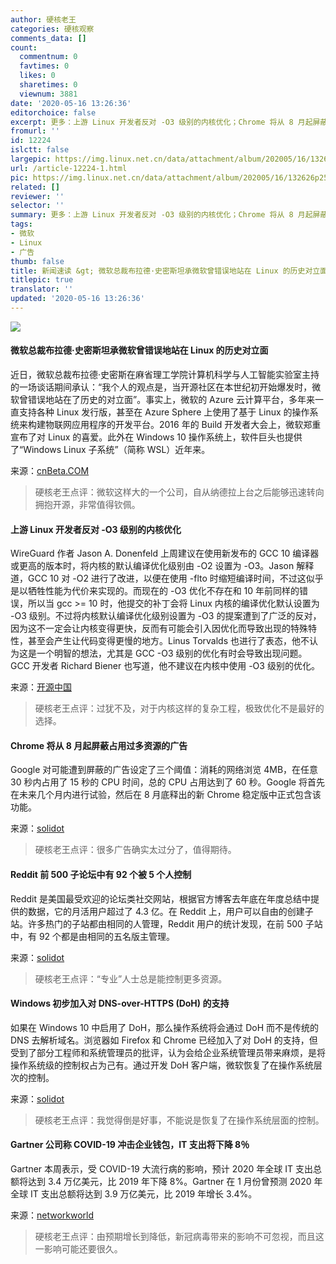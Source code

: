 ```yaml
---
author: 硬核老王
categories: 硬核观察
comments_data: []
count:
  commentnum: 0
  favtimes: 0
  likes: 0
  sharetimes: 0
  viewnum: 3881
date: '2020-05-16 13:26:36'
editorchoice: false
excerpt: 更多：上游 Linux 开发者反对 -O3 级别的内核优化；Chrome 将从 8 月起屏蔽占用过多资源的广告
fromurl: ''
id: 12224
islctt: false
largepic: https://img.linux.net.cn/data/attachment/album/202005/16/132626p25grgtjgt01t424.jpg
url: /article-12224-1.html
pic: https://img.linux.net.cn/data/attachment/album/202005/16/132626p25grgtjgt01t424.jpg.thumb.jpg
related: []
reviewer: ''
selector: ''
summary: 更多：上游 Linux 开发者反对 -O3 级别的内核优化；Chrome 将从 8 月起屏蔽占用过多资源的广告
tags:
- 微软
- Linux
- 广告
thumb: false
title: 新闻速读 &gt; 微软总裁布拉德·史密斯坦承微软曾错误地站在 Linux 的历史对立面
titlepic: true
translator: ''
updated: '2020-05-16 13:26:36'
---
```


![](/data/attachment/album/202005/16/132626p25grgtjgt01t424.jpg)


#### 微软总裁布拉德·史密斯坦承微软曾错误地站在 Linux 的历史对立面


近日，微软总裁布拉德·史密斯在麻省理工学院计算机科学与人工智能实验室主持的一场谈话期间承认：“我个人的观点是，当开源社区在本世纪初开始爆发时，微软曾错误地站在了历史的对立面”。事实上，微软的 Azure 云计算平台，多年来一直支持各种 Linux 发行版，甚至在 Azure Sphere 上使用了基于 Linux 的操作系统来构建物联网应用程序的开发平台。2016 年的 Build 开发者大会上，微软郑重宣布了对 Linux 的喜爱。此外在 Windows 10 操作系统上，软件巨头也提供了“Windows Linux 子系统”（简称 WSL）近年来。


来源：[cnBeta.COM](https://www.cnbeta.com/articles/tech/979813.htm)



> 
> 硬核老王点评：微软这样大的一个公司，自从纳德拉上台之后能够迅速转向拥抱开源，非常值得钦佩。
> 
> 
> 


#### 上游 Linux 开发者反对 -O3 级别的内核优化


WireGuard 作者 Jason A. Donenfeld 上周建议在使用新发布的 GCC 10 编译器或更高的版本时，将内核的默认编译优化级别由 -O2 设置为 -O3。Jason 解释道，GCC 10 对 -O2 进行了改进，以便在使用 -flto 时缩短编译时间，不过这似乎是以牺牲性能为代价来实现的。而现在的 -O3 优化不存在和 10 年前同样的错误，所以当 gcc >= 10 时，他提交的补丁会将 Linux 内核的编译优化默认设置为 -O3 级别。不过将内核默认编译优化级别设置为 -O3 的提案遭到了广泛的反对，因为这不一定会让内核变得更快，反而有可能会引入因优化而导致出现的特殊特性，甚至会产生让代码变得更慢的地方。Linus Torvalds 也进行了表态，他不认为这是一个明智的想法，尤其是 GCC -O3 级别的优化有时会导致出现问题。GCC 开发者 Richard Biener 也写道，他不建议在内核中使用 -O3 级别的优化。


来源：[开源中国](https://www.oschina.net/news/115696/linux-upstream-against-o3-optimize-kernal)



> 
> 硬核老王点评：过犹不及，对于内核这样的复杂工程，极致优化不是最好的选择。
> 
> 
> 


#### Chrome 将从 8 月起屏蔽占用过多资源的广告


Google 对可能遭到屏蔽的广告设定了三个阈值：消耗的网络浏览 4MB，在任意 30 秒内占用了 15 秒的 CPU 时间，总的 CPU 占用达到了 60 秒。Google 将首先在未来几个月内进行试验，然后在 8 月底释出的新 Chrome 稳定版中正式包含该功能。


来源：[solidot](https://www.solidot.org/story?sid=64377)



> 
> 硬核老王点评：很多广告确实太过分了，值得期待。
> 
> 
> 


#### Reddit 前 500 子论坛中有 92 个被 5 个人控制


Reddit 是美国最受欢迎的论坛类社交网站，根据官方博客去年底在年度总结中提供的数据，它的月活用户超过了 4.3 亿。在 Reddit 上，用户可以自由的创建子站。许多热门的子站都由相同的人管理，Reddit 用户的统计发现，在前 500 子站中，有 92 个都是由相同的五名版主管理。


来源：[solidot](https://www.solidot.org/story?sid=64367)



> 
> 硬核老王点评：“专业”人士总是能控制更多资源。
> 
> 
> 


#### Windows 初步加入对 DNS-over-HTTPS (DoH) 的支持


如果在 Windows 10 中启用了 DoH，那么操作系统将会通过 DoH 而不是传统的 DNS 去解析域名。浏览器如 Firefox 和 Chrome 已经加入了对 DoH 的支持，但受到了部分工程师和系统管理员的批评，认为会给企业系统管理员带来麻烦，是将操作系统级的控制权占为己有。通过开发 DoH 客户端，微软恢复了在操作系统层次的控制。


来源：[solidot](https://www.solidot.org/story?sid=64364)



> 
> 硬核老王点评：我觉得倒是好事，不能说是恢复了在操作系统层面的控制。
> 
> 
> 


#### Gartner 公司称 COVID-19 冲击企业钱包，IT 支出将下降 8％


Gartner 本周表示，受 COVID-19 大流行病的影响，预计 2020 年全球 IT 支出总额将达到 3.4 万亿美元，比 2019 年下降 8%。Gartner 在 1 月份曾预测 2020 年全球 IT 支出总额将达到 3.9 万亿美元，比 2019 年增长 3.4%。


来源：[networkworld](https://www.networkworld.com/article/3544008/gartner-it-spending-will-drop-8-as-covid-19-hits-enterprise-wallets.html)



> 
> 硬核老王点评：由预期增长到降低，新冠病毒带来的影响不可忽视，而且这一影响可能还要很久。
> 
> 
>